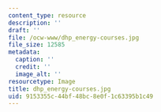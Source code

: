 ```yaml
---
content_type: resource
description: ''
draft: ''
file: /ocw-www/dhp_energy-courses.jpg
file_size: 12585
metadata:
  caption: ''
  credit: ''
  image_alt: ''
resourcetype: Image
title: dhp_energy-courses.jpg
uid: 9153355c-44bf-48bc-8e0f-1c63395b1c49
---
```


